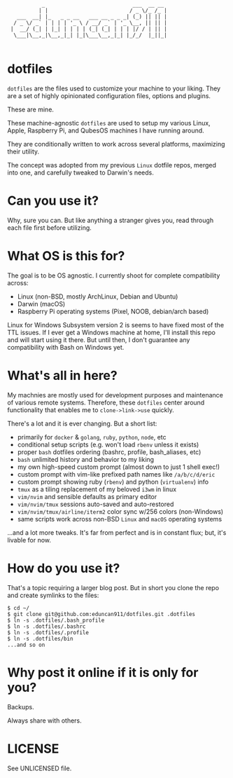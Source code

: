 ```
           _                            ___  __ __ 
          | |                          / _ \/_ /_ |
   ___  __| |_   _ _ __   ___ __ _ _ _| (_) || || |
  / _ \/ _` | | | | '_ \ / __/ _` | '_ \__, || || |
 |  __/ (_| | |_| | | | | (_| (_| | | | |/ / | || |
  \___|\__,_|\__,_|_| |_|\___\__,_|_| |_/_/  |_||_|
                                                   
```

# dotfiles

`dotfiles` are the files used to customize your machine to your liking. They
are a set of highly opinionated configuration files, options and plugins.

These are mine.

These machine-agnostic `dotfiles` are used to setup my various Linux, 
Apple, Raspberry Pi, and QubesOS machines I have running around.

They are conditionally written to work across several platforms,
maximizing their utility.

The concept was adopted from my previous `Linux` dotfile repos, merged 
into one, and carefully tweaked to Darwin's needs.

# Can you use it?

Why, sure you can.  But like anything a stranger gives you, read through
each file first before utilizing.  

# What OS is this for?

The goal is to be OS agnostic.  I currently shoot for complete 
compatibility across:

* Linux (non-BSD, mostly ArchLinux, Debian and Ubuntu)
* Darwin (macOS)
* Raspberry Pi operating systems (Pixel, NOOB, debian/arch based)

Linux for Windows Subsystem version 2 is seems to have fixed most of the
TTL issues. If I ever get a Windows machine at home, I'll install this
repo and will start using it there.  But until then, I don't guarantee
any compatibility with Bash on Windows yet.

# What's all in here?

My machnies are mostly used for development purposes and maintenance
of various remote systems.  Therefore, these `dotfiles` center around
functionality that enables me to `clone->link->use` quickly.

There's a lot and it is ever changing.  But a short list:

* primarily for `docker` & `golang`, `ruby`, `python`, `node`, etc 
* conditional setup scripts (e.g. won't load `rbenv` unless it exists)
* proper `bash` dotfiles ordering (bashrc, profile, bash_aliases, etc)
* `bash` unlimited history and behavior to my liking 
* my own high-speed custom prompt (almost down to just 1 shell exec!)
* custom prompt with vim-like prefixed path names like `/a/b/c/d/eric`
* custom prompt showing ruby (`rbenv`) and python (`virtualenv`) info
* `tmux` as a tiling replacement of my beloved `i3wm` in linux
* `vim/nvim` and sensible defaults as primary editor
* `vim/nvim/tmux` sessions auto-saved and auto-restored
* `vim/nvim/tmux/airline/iterm2` color sync w/256 colors (non-Windows)
* same scripts work across non-BSD `Linux` and `macOS` operating systems

...and a lot more tweaks.  It's far from perfect and is in constant flux; 
but, it's livable for now.

# How do you use it?

That's a topic requiring a larger blog post.  But in short you clone the repo
and create symlinks to the files:

```
$ cd ~/
$ git clone git@github.com:eduncan911/dotfiles.git .dotfiles
$ ln -s .dotfiles/.bash_profile
$ ln -s .dotfiles/.bashrc
$ ln -s .dotfiles/.profile
$ ln -s .dotfiles/bin
...and so on
```

# Why post it online if it is only for you?

Backups.

Always share with others.

# LICENSE

See UNLICENSED file.
